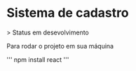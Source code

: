 <h1> Sistema de cadastro </h1>
> Status em desevolvimento

Para rodar o projeto em sua máquina

'''
npm install react
'''
